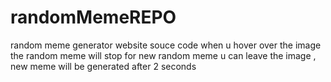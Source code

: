 # randomMemeREPO
random meme generator  website souce code 
when u hover over the image the random meme will stop 
for new random meme u can leave the image , new meme will be generated after 2 seconds 
